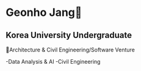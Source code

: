 <h1>Geonho Jang👋</h1>

<h2>Korea University Undergraduate</h2>
🌇Architecture & Civil Engineering/Software Venture

-Data Analysis & AI
-Civil Engineering

<!---
geonhoted/geonhoted is a ✨ special ✨ repository because its `README.md` (this file) appears on your GitHub profile.
You can click the Preview link to take a look at your changes.
--->
